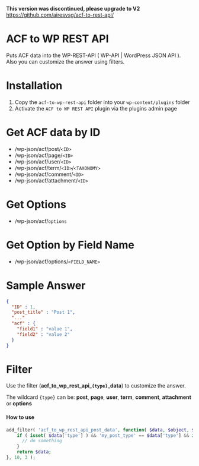 **This version was discontinued, please upgrade to V2**
https://github.com/airesvsg/acf-to-rest-api/

ACF to WP REST API
================
Puts ACF data into the WP-REST-API ( WP-API | WordPress JSON API ).
Also you can customize the answer using filters.

Installation
================
1. Copy the `acf-to-wp-rest-api` folder into your `wp-content/plugins` folder
2. Activate the `ACF to WP REST API` plugin via the plugins admin page

Get ACF data by ID
================
- /wp-json/acf/post/`<ID>`
- /wp-json/acf/page/`<ID>`
- /wp-json/acf/user/`<ID>`
- /wp-json/acf/term/`<ID>`/`<TAXONOMY>`
- /wp-json/acf/comment/`<ID>`
- /wp-json/acf/attachment/`<ID>`

Get Options
================
- /wp-json/acf/`options`

Get Option by Field Name
================
- /wp-json/acf/options/`<FIELD_NAME>`

Sample Answer
================
```json
{
  "ID" : 1,
  "post_title" : "Post 1",
  "..."
  "acf" : {
    "field1" : "value 1",
    "field2" : "value 2"
  }
}
```

Filter
================
Use the filter (**acf_to_wp_rest_api_`{type}`_data**) to customize the answer.

The wildcard `{type}` can be: **post**, **page**, **user**, **term**, **comment**, **attachment** or **options**

#### How to use
```PHP
add_filter( 'acf_to_wp_rest_api_post_data', function( $data, $object, $context ) {
    if ( isset( $data['type'] ) && 'my_post_type' == $data['type'] && isset( $data['acf'] ) ) {
      // do something
    }
    return $data;
}, 10, 3 );
```